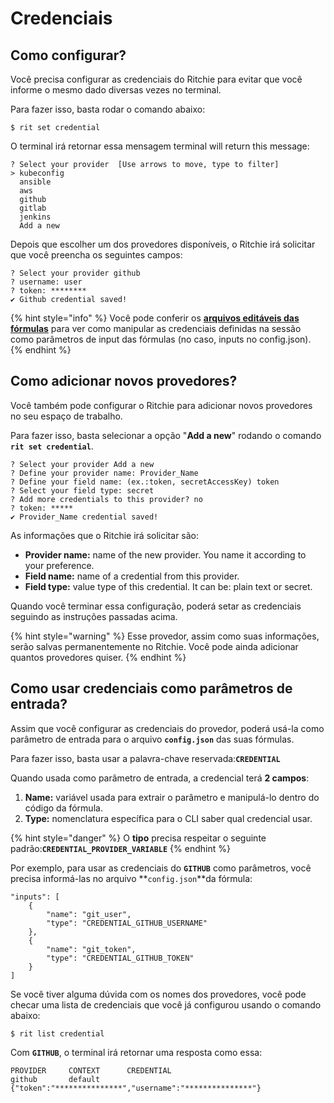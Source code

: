 # Credenciais

## Como configurar?

Você precisa configurar as credenciais do Ritchie para evitar que você informe o mesmo dado diversas vezes no terminal. 

Para fazer isso, basta rodar o comando abaixo:

```text
$ rit set credential
```

O terminal irá retornar essa mensagem terminal will return this message: 

```text
? Select your provider  [Use arrows to move, type to filter]
> kubeconfig
  ansible
  aws
  github
  gitlab
  jenkins
  Add a new
```

Depois que escolher um dos provedores disponíveis, o Ritchie irá solicitar que você preencha os seguintes campos:

```text
? Select your provider github
? username: user
? token: ********
✔ Github credential saved!
```

{% hint style="info" %}
Você pode conferir os [**arquivos editáveis das fórmulas**](../tutoriais/como-implementar-uma-formula.md#arquivos-editaveis) para ver como manipular as credenciais definidas na sessão como parâmetros de input das fórmulas \(no caso, inputs no config.json\).
{% endhint %}

## Como adicionar novos provedores?

Você também pode configurar o Ritchie para adicionar novos provedores no seu espaço de trabalho.

Para fazer isso, basta selecionar a opção "**Add a new**" rodando o comando **`rit set credential`**. 

```text
? Select your provider Add a new
? Define your provider name: Provider_Name
? Define your field name: (ex.:token, secretAccessKey) token
? Select your field type: secret
? Add more credentials to this provider? no
? token: *****
✔ Provider_Name credential saved!
```

As informações que o Ritchie irá solicitar são:

* **Provider name:** name of the new provider. You name it according to your preference.
* **Field name:** name of a credential from this provider. 
* **Field type:** value type of this credential. It can be: plain text or secret. 

Quando você terminar essa configuração, poderá setar as credenciais seguindo as instruções passadas acima. 

{% hint style="warning" %}
Esse provedor, assim como suas informações, serão salvas permanentemente no Ritchie. Você pode ainda adicionar quantos provedores quiser. 
{% endhint %}

## Como usar credenciais como parâmetros de entrada?

Assim que você configurar as credenciais do provedor, poderá usá-la como parâmetro de entrada para o arquivo **`config.json`** das suas fórmulas.

Para fazer isso, basta usar a palavra-chave reservada:**`CREDENTIAL`**

Quando usada como parâmetro de entrada, a credencial terá **2 campos**:

1. **Name:** variável usada para extrair o parâmetro e manipulá-lo dentro do código da fórmula.
2. **Type:** nomenclatura específica para o CLI saber qual credencial usar. 

{% hint style="danger" %}
O **tipo** precisa respeitar o seguinte padrão:**`CREDENTIAL_PROVIDER_VARIABLE`**
{% endhint %}

Por exemplo, para usar as credenciais do **`GITHUB`** como parâmetros, você precisa informá-las no arquivo **`config.json`**da fórmula:

```text
"inputs": [ 
    { 
        "name": "git_user", 
        "type": "CREDENTIAL_GITHUB_USERNAME" 
    },
    { 
        "name": "git_token", 
        "type": "CREDENTIAL_GITHUB_TOKEN"
    } 
]
```

Se você tiver alguma dúvida com os nomes dos provedores, você pode checar uma lista de credenciais que você já configurou usando o comando abaixo:

```text
$ rit list credential
```

Com **`GITHUB`**, o terminal irá retornar uma resposta como essa:

```text
PROVIDER	 CONTEXT	  CREDENTIAL
github  	 default	  {"token":"***************","username":"***************"}
```

